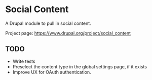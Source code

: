 Social Content
==============

A Drupal module to pull in social content.

Project page: https://www.drupal.org/project/social_content


TODO
----
* Write tests
* Preselect the content type in the global settings page, if it exists
* Improve UX for OAuth authentication.
